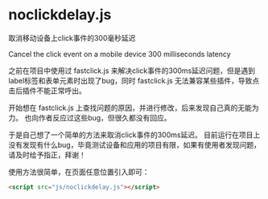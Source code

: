 ﻿# noclickdelay.js
取消移动设备上click事件的300毫秒延迟

Cancel the click event on a mobile device 300 milliseconds latency

之前在项目中使用过 fastclick.js 来解决click事件的300ms延迟问题，但是遇到label标签和表单元素时出现了bug，同时 fastclick.js 无法兼容某些插件，导致点击后插件不能正常呼出。

开始想在 fastclick.js 上查找问题的原因，并进行修改，后来发现自己真的无能为力。
也向作者反应过这些bug，但很久都没有回应。

于是自己想了一个简单的方法来取消click事件的300ms延迟。
目前运行在项目上没有发现有什么bug，毕竟测试设备和应用的项目有限，如果有使用者发现问题，请及时给予指正，拜谢！

使用方法很简单，在页面任意位置引入即可：
```html
<script src="js/noclickdelay.js"></script>
```

